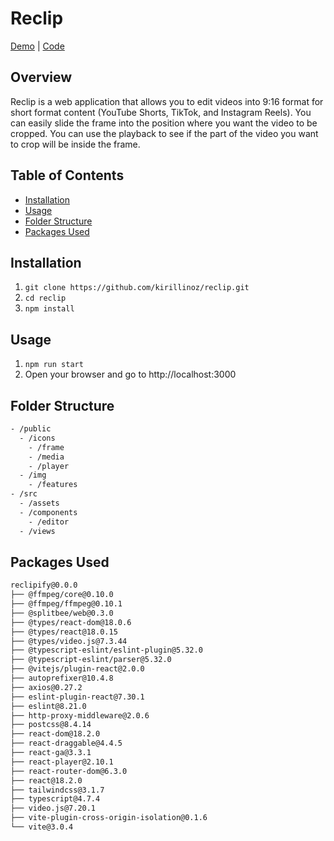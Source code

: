 # Reclip
[Demo](https://reclip.vercel.app) | [Code](https://github.com/kirillinoz/reclip)

## Overview
Reclip is a web application that allows you to edit videos into 9:16 format for short format content (YouTube Shorts, TikTok, and Instagram Reels). You can easily slide the frame into the position where you want the video to be cropped. You can use the playback to see if the part of the video you want to crop will be inside the frame.

## Table of Contents
* [Installation](#installation)
* [Usage](#usage)
* [Folder Structure](#folder-structure)
* [Packages Used](#packages-used)

## Installation
1) `git clone https://github.com/kirillinoz/reclip.git`
2) `cd reclip`
3) `npm install`

## Usage
1) `npm run start`
2) Open your browser and go to http://localhost:3000

## Folder Structure
```bash
- /public
  - /icons
    - /frame
    - /media
    - /player
  - /img
    - /features
- /src
  - /assets
  - /components
    - /editor
  - /views

```
## Packages Used
```bash
reclipify@0.0.0
├── @ffmpeg/core@0.10.0
├── @ffmpeg/ffmpeg@0.10.1
├── @splitbee/web@0.3.0
├── @types/react-dom@18.0.6
├── @types/react@18.0.15
├── @types/video.js@7.3.44
├── @typescript-eslint/eslint-plugin@5.32.0
├── @typescript-eslint/parser@5.32.0
├── @vitejs/plugin-react@2.0.0
├── autoprefixer@10.4.8
├── axios@0.27.2
├── eslint-plugin-react@7.30.1
├── eslint@8.21.0
├── http-proxy-middleware@2.0.6
├── postcss@8.4.14
├── react-dom@18.2.0
├── react-draggable@4.4.5
├── react-ga@3.3.1
├── react-player@2.10.1
├── react-router-dom@6.3.0
├── react@18.2.0
├── tailwindcss@3.1.7
├── typescript@4.7.4
├── video.js@7.20.1
├── vite-plugin-cross-origin-isolation@0.1.6
└── vite@3.0.4
```
